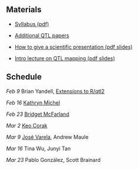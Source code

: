 ## Materials

- [Syllabus (pdf)](PBPG_957_Spring_2018_Yandell.pdf)

- [Additional QTL papers](qtl_papers.html)

- [How to give a scientific presentation (pdf slides)](https://www.biostat.wisc.edu/~kbroman/presentations/giving_talks.pdf)

- [Intro lecture on QTL mapping (pdf slides)](qtl_intro.pdf)

## Schedule

_Feb 9_ Brian Yandell, [Extensions to R/qtl2](http://www.stat.wisc.edu/~yandell/talk/hort/2018_Rqtl2Extensions.pdf)

_Feb 16_ [Kathryn Michel](abstracts/kathryn_michel_2018-02-16.pdf)

_Feb 23_
[Bridget McFarland](abstracts/bridget_mcfarland_2018-02-23.pdf)

_Mar 2_
[Keo Corak](abstracts/keo_corak_2018-03-02.pdf)

_Mar 9_
[José Varela](abstracts/jose_varela_2018-03-09.pdf),
Andrew Maule

_Mar 16_
Tina Wu,
Junyi Tan

_Mar 23_
Pablo González,
Scott Brainard

